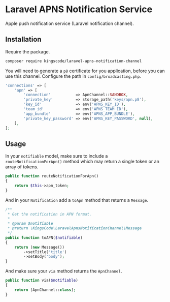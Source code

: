 # Laravel APNS Notification Service
Apple push notification service (Laravel notification channel).

## Installation

Require the package.
```sh
composer require kingscode/laravel-apns-notification-channel
```

You will need to generate a `p8` certificate for you application, before you can use this channel. Configure the path in `config/broadcasting.php`.
```php
'connections' => [
    'apn' => [
        'connection'           => ApnChannel::SANDBOX,
        'private_key'          => storage_path('keys/apn.p8'),
        'key_id'               => env('APNS_KEY_ID'),
        'team_id'              => env('APNS_TEAM_ID'),
        'app_bundle'           => env('APNS_APP_BUNDLE'),
        'private_key_password' => env('APNS_KEY_PASSWORD', null),
    ],
];
```

## Usage
In your `notifiable` model, make sure to include a `routeNotificationForApn()` method which may return a single token or an array of tokens.
```php
public function routeNotificationForApn()
{
    return $this->apn_token;
}
```

And in your `Notification` add a `toApn` method that returns a `Message`.
```php
/**
 * Get the notification in APN format.
 *
 * @param $notifiable
 * @return \KingsCode\LaravelApnsNotificationChannel\Message
 */
public function toAPN($notifiable)
{
    return (new Message())
        ->setTitle('title')
        ->setBody('body');
}
```

And make sure your `via` method returns the `ApnChannel`.
```php
public function via($notifiable)
{
    return [ApnChannel::class];
}
```
